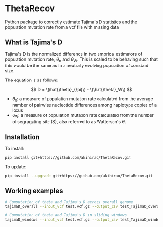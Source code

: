 # ThetaRecov
Python package to correctly estimate Tajima's D statistics and the population mutation rate from a vcf file with missing data

## What is Tajima's D
Tajima's D is the normalized difference in two emprical estimators of population mutation rate, <i>&#952;</i><sub>&#960;</sub> and <i>&#952;</i><sub>W</sub>. This is scaled to be behaving such that this would be the same as in a neutrally evolving population of constant size.

The equation is as follows:  

$$
D = \(\hat{\theta}_{\pi}\) - \(\hat{\theta}_W\)
$$

*  <i>&#952;</i><sub>&#960;</sub>: a measure of population mutation rate calculated from the average number of pairwise nucleotide differences among haplotype copies of a locus
* <i>&#952;</i><sub>W</sub>: a measure of population mutation rate calculated from the number of segragating site (S), also referred to as Watterson's <i>&#952;</i>. 


## Installation
To install:
```bash
pip install git+https://github.com/akihirao/ThetaRecov.git
```

To update:
```bash
pip install --upgrade git+https://github.com/akihirao/ThetaRecov.git
```

## Working examples
```bash
# Computation of theta and Tajima's D across overall genome
tajimaD_overall --input_vcf test.vcf.gz --output_csv test_TajimaD_overall.csv

# Computation of theta and Tajima's D in sliding windows
tajimaD_windows --input_vcf test.vcf.gz --output_csv test_TajimaD_windows.csv --windows_size 1000
```
